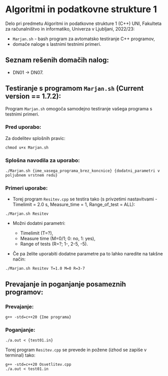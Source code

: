 # Algoritmi in podatkovne strukture 1

Delo pri predmetu Algoritmi in podatkovne strukture 1 (C++) UNI, Fakulteta za računalništvo in informatiko, Univerza v Ljubljani, 2022/23:

- `Marjan.sh` - bash program za avtomatsko testiranje C++ programov,
- domače naloge s lastnimi testnimi primeri.

Seznam rešenih domačih nalog:
----------
- DN01 -> DN07.

Testiranje s programom `Marjan.sh` (Current version == 1.7.2):
---------
Program `Marjan.sh` omogoča samodejno testiranje vašega programa s testnimi primeri.
### Pred uporabo:
Za dodelitev splošnih pravic:
``` shell
chmod u+x Marjan.sh
```

### Splošna navodila za uporabo:
```shell
./Marjan.sh {ime_vasega_programa_brez_koncnice} {dodatni_parametri v poljubnem vrstnem redu}
```

### Primeri uporabe:
- Torej program `Resitev.cpp` se testira tako (s privzetimi nastavitvami - Timelimit = 2.0 s, Measure_time = 1, Range_of_test = ALL):
```shell
./Marjan.sh Resitev
```
- Možni dodatni parametri:
    - Timelimit (T=?),
    - Measure time (M=0/1; 0: no, 1: yes),
    - Range of tests (R=?; 1-, 2-5, -5).

- Če pa želite uporabiti dodatne parametre pa to lahko naredite na takšne način:
```shell
./Marjan.sh Resitev T=1.0 M=0 R=3-7
```

Prevajanje in poganjanje posameznih programov:
----------
### Prevajanje:
```shell
g++ -std=c++20 {Ime programa}
```
### Poganjanje:
```shell
./a.out < {test01.in}
```
Torej program `Resitev.cpp` se prevede in požene (izhod se zapiše v terminal) tako:
```shell
g++ -std=c++20 Osvetlitev.cpp
./a.out < test01.in
```
